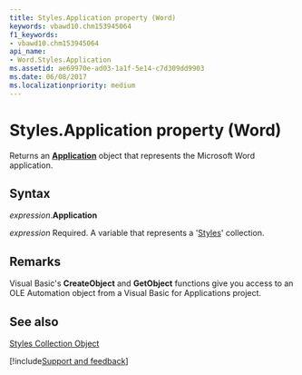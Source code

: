 ```yaml
---
title: Styles.Application property (Word)
keywords: vbawd10.chm153945064
f1_keywords:
- vbawd10.chm153945064
api_name:
- Word.Styles.Application
ms.assetid: ae69970e-ad03-1a1f-5e14-c7d309dd9903
ms.date: 06/08/2017
ms.localizationpriority: medium
---
```



# Styles.Application property (Word)

Returns an **[Application](Word.Application.md)** object that represents the Microsoft Word application.


## Syntax

_expression_.**Application**

_expression_ Required. A variable that represents a '[Styles](Word.styles.md)' collection.


## Remarks

Visual Basic's **CreateObject** and **GetObject** functions give you access to an OLE Automation object from a Visual Basic for Applications project.


## See also


[Styles Collection Object](Word.styles.md)

[!include[Support and feedback](~/includes/feedback-boilerplate.md)]